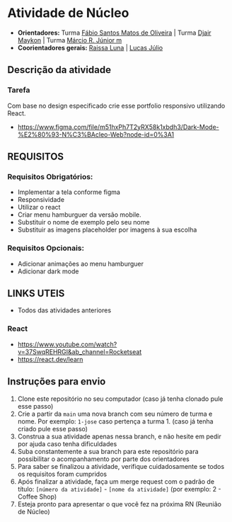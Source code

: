 # Atividade de Núcleo

- **Orientadores:** Turma  [Fábio Santos Matos de Oliveira](https://gitlab.com/Fabio-Matos1303) | Turma  [Djair Maykon](https://gitlab.com/djairmaykon) | Turma  [Márcio R. Júnior m](https://gitlab.com/marciojunior2109) 
- **Coorientadores gerais:** [Raissa Luna](https://gitlab.com/raissalunana) | [Lucas Júlio](https://gitlab.com/LucasJulio)

## Descrição da atividade

### Tarefa

Com base no design especificado crie esse portfolio responsivo utilizando React.

- https://www.figma.com/file/m51hxPh7T2yRX58k1xbdh3/Dark-Mode-%E2%80%93-N%C3%BAcleo-Web?node-id=0%3A1

## REQUISITOS

### Requisitos Obrigatórios:

- Implementar a tela conforme figma
- Responsividade
- Utilizar o react
- Criar menu hamburguer da versão mobile.
- Substituir o nome de exemplo pelo seu nome
- Substituir as imagens placeholder por imagens à sua escolha

### Requisitos Opcionais:

- Adicionar animações ao menu hamburguer
- Adicionar dark mode


## LINKS UTEIS

- Todos das atividades anteriores

### React

- https://www.youtube.com/watch?v=37SwqREHRGI&ab_channel=Rocketseat
- https://react.dev/learn

## Instruções para envio

1. Clone este repositório no seu computador (caso já tenha clonado pule esse passo)
2. Crie a partir da `main` uma nova branch com seu número de turma e nome. Por exemplo: `1-jose` caso pertença a turma 1. (caso já tenha criado pule esse passo)
3. Construa a sua atividade apenas nessa branch, e não hesite em pedir por ajuda caso tenha dificuldades
4. Suba constantemente a sua branch para este repositório para possibilitar o acompanhamento por parte dos orientadores
5. Para saber se finalizou a atividade, verifique cuidadosamente se todos os requisitos foram cumpridos
6. Após finalizar a atividade, faça um merge request com o padrão de título: `[número da atividade]` - `[nome da atividade]` (por exemplo: 2 - Coffee Shop)
7. Esteja pronto para apresentar o que você fez na próxima RN (Reunião de Núcleo)
